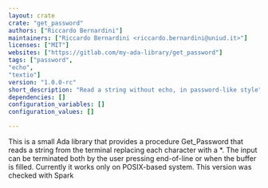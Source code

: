 ```yaml
---
layout: crate
crate: "get_password"
authors: ["Riccardo Bernardini"]
maintainers: ["Riccardo Bernardini <riccardo.bernardini@uniud.it>"]
licenses: ["MIT"]
websites: ["https://gitlab.com/my-ada-library/get_password"]
tags: ["password",
"echo",
"textio"]
version: "1.0.0-rc"
short_description: "Read a string without echo, in password-like style"
dependencies: []
configuration_variables: []
configuration_values: []

---
```

This is a small Ada library that provides a procedure Get_Password that reads a string from the terminal replacing each character with a *. The input can be terminated both by the user pressing end-of-line or when the buffer is filled.  Currently it works only on POSIX-based system.  This version was checked with Spark

